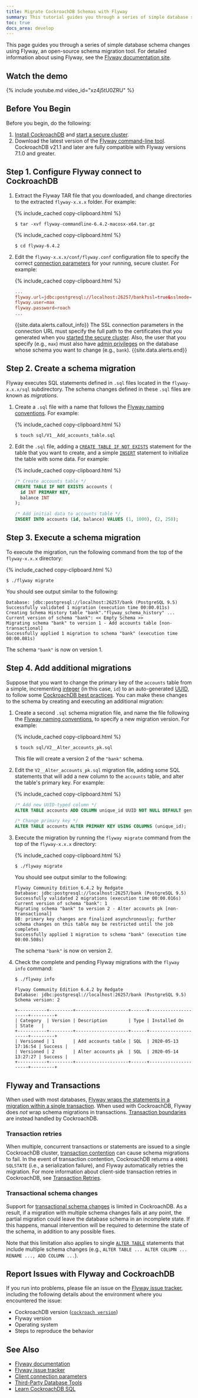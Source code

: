 ```yaml
---
title: Migrate CockroachDB Schemas with Flyway
summary: This tutorial guides you through a series of simple database schema changes using Flyway, an open-source schema migration tool.
toc: true
docs_area: develop
---
```


This page guides you through a series of simple database schema changes using Flyway, an open-source schema migration tool. For detailed information about using Flyway, see the [Flyway documentation site](https://flywaydb.org/documentation/).

## Watch the demo

{% include youtube.md video_id="xz4j5tU0ZRU" %}

## Before You Begin

Before you begin, do the following:

1. [Install CockroachDB](install-cockroachdb.html) and [start a secure cluster](secure-a-cluster.html).
1. Download the latest version of the [Flyway command-line tool](https://flywaydb.org/documentation/commandline/#download-and-installation). CockroachDB v21.1 and later are fully compatible with Flyway versions 7.1.0 and greater.

## Step 1. Configure Flyway connect to CockroachDB

1. Extract the Flyway TAR file that you downloaded, and change directories to the extracted `flyway-x.x.x` folder. For example:

    {% include_cached copy-clipboard.html %}
    ~~~ shell
    $ tar -xvf flyway-commandline-6.4.2-macosx-x64.tar.gz
    ~~~

    {% include_cached copy-clipboard.html %}
    ~~~ shell
    $ cd flyway-6.4.2
    ~~~

1. Edit the `flyway-x.x.x/conf/flyway.conf` configuration file to specify the correct [connection parameters](connection-parameters.html) for your running, secure cluster. For example:

    {% include_cached copy-clipboard.html %}
    ~~~ conf
    ...
    flyway.url=jdbc:postgresql://localhost:26257/bank?ssl=true&sslmode=require&sslrootcert=certs/ca.crt&sslkey=certs/client.max.key&sslcert=certs/client.max.crt
    flyway.user=max
    flyway.password=roach
    ...
    ~~~

    {{site.data.alerts.callout_info}}
    The SSL connection parameters in the connection URL must specify the full path to the certificates that you generated when you [started the secure cluster](secure-a-cluster.html). Also, the user that you specify (e.g., `max`) must also have [admin privileges](grant.html) on the database whose schema you want to change (e.g., `bank`).
    {{site.data.alerts.end}}

## Step 2. Create a schema migration

Flyway executes SQL statements defined in `.sql` files located in the `flyway-x.x.x/sql` subdirectory. The schema changes defined in these `.sql` files are known as *migrations*.

1. Create a `.sql` file with a name that follows the [Flyway naming conventions](https://flywaydb.org/documentation/migrations#naming). For example:

    {% include_cached copy-clipboard.html %}
    ~~~ shell
    $ touch sql/V1__Add_accounts_table.sql
    ~~~

1. Edit the `.sql` file, adding a [`CREATE TABLE IF NOT EXISTS`](create-table.html) statement for the table that you want to create, and a simple [`INSERT`](insert.html) statement to initialize the table with some data. For example:

    {% include_cached copy-clipboard.html %}
    ~~~ sql
    /* Create accounts table */
    CREATE TABLE IF NOT EXISTS accounts (
      id INT PRIMARY KEY,
      balance INT
    );

    /* Add initial data to accounts table */
    INSERT INTO accounts (id, balance) VALUES (1, 1000), (2, 250);
    ~~~

## Step 3. Execute a schema migration

To execute the migration, run the following command from the top of the `flyway-x.x.x` directory:

{% include_cached copy-clipboard.html %}
~~~ shell
$ ./flyway migrate
~~~

You should see output similar to the following:

~~~
Database: jdbc:postgresql://localhost:26257/bank (PostgreSQL 9.5)
Successfully validated 1 migration (execution time 00:00.011s)
Creating Schema History table "bank"."flyway_schema_history" ...
Current version of schema "bank": << Empty Schema >>
Migrating schema "bank" to version 1 - Add accounts table [non-transactional]
Successfully applied 1 migration to schema "bank" (execution time 00:00.081s)
~~~

The schema `"bank"` is now on version 1.

## Step 4. Add additional migrations

Suppose that you want to change the primary key of the `accounts` table from a simple, incrementing [integer](int.html) (in this case, `id`) to an auto-generated [UUID](uuid.html), to follow some [CockroachDB best practices](performance-best-practices-overview.html#unique-id-best-practices). You can make these changes to the schema by creating and executing an additional migration:

1. Create a second `.sql` schema migration file, and name the file following the [Flyway naming conventions](https://flywaydb.org/documentation/migrations#naming), to specify a new migration version. For example:

    {% include_cached copy-clipboard.html %}
    ~~~ shell
    $ touch sql/V2__Alter_accounts_pk.sql
    ~~~

    This file will create a version 2 of the `"bank"` schema.

1. Edit the `V2__Alter_accounts_pk.sql` migration file, adding some SQL statements that will add a new column to the `accounts` table, and alter the table's primary key. For example:

    {% include_cached copy-clipboard.html %}
    ~~~ sql
    /* Add new UUID-typed column */
    ALTER TABLE accounts ADD COLUMN unique_id UUID NOT NULL DEFAULT gen_random_uuid();

    /* Change primary key */
    ALTER TABLE accounts ALTER PRIMARY KEY USING COLUMNS (unique_id);
    ~~~

1. Execute the migration by running the `flyway migrate` command from the top of the `flyway-x.x.x` directory:

    {% include_cached copy-clipboard.html %}
    ~~~ shell
    $ ./flyway migrate
    ~~~

    You should see output similar to the following:

    ~~~
    Flyway Community Edition 6.4.2 by Redgate
    Database: jdbc:postgresql://localhost:26257/bank (PostgreSQL 9.5)
    Successfully validated 2 migrations (execution time 00:00.016s)
    Current version of schema "bank": 1
    Migrating schema "bank" to version 2 - Alter accounts pk [non-transactional]
    DB: primary key changes are finalized asynchronously; further schema changes on this table may be restricted until the job completes
    Successfully applied 1 migration to schema "bank" (execution time 00:00.508s)
    ~~~

    The schema `"bank"` is now on version 2.

1. Check the complete and pending Flyway migrations with the `flyway info` command:

    ~~~ shell
    $ ./flyway info
    ~~~

    ~~~
    Flyway Community Edition 6.4.2 by Redgate
    Database: jdbc:postgresql://localhost:26257/bank (PostgreSQL 9.5)
    Schema version: 2

    +-----------+---------+--------------------+------+---------------------+---------+
    | Category  | Version | Description        | Type | Installed On        | State   |
    +-----------+---------+--------------------+------+---------------------+---------+
    | Versioned | 1       | Add accounts table | SQL  | 2020-05-13 17:16:54 | Success |
    | Versioned | 2       | Alter accounts pk  | SQL  | 2020-05-14 13:27:27 | Success |
    +-----------+---------+--------------------+------+---------------------+---------+
    ~~~

## Flyway and Transactions

When used with most databases, [Flyway wraps the statements in a migration within a single transaction](https://flywaydb.org/documentation/migrations#transactions). When used with CockroachDB, Flyway does *not* wrap schema migrations in transactions. [Transaction boundaries](transactions.html) are instead handled by CockroachDB.

### Transaction retries

When multiple, concurrent transactions or statements are issued to a single CockroachDB cluster, [transaction contention](performance-best-practices-overview.html#transaction-contention) can cause schema migrations to fail. In the event of transaction contention, CockroachDB returns a `40001 SQLSTATE` (i.e., a serialization failure), and Flyway automatically retries the migration. For more information about client-side transaction retries in CockroachDB, see [Transaction Retries](transactions.html#transaction-retries).

### Transactional schema changes

Support for [transactional schema changes](online-schema-changes.html) is limited in CockroachDB. As a result, if a migration with multiple schema changes fails at any point, the partial migration could leave the database schema in an incomplete state. If this happens, manual intervention will be required to determine the state of the schema, in addition to any possible fixes.

Note that this limitation also applies to single [`ALTER TABLE`](alter-table.html) statements that include multiple schema changes (e.g., `ALTER TABLE ... ALTER COLUMN ... RENAME ..., ADD COLUMN ...`).

## Report Issues with Flyway and CockroachDB

If you run into problems, please file an issue on the [Flyway issue tracker](https://github.com/flyway/flyway/issues), including the following details about the environment where you encountered the issue:

- CockroachDB version ([`cockroach version`](cockroach-version.html))
- Flyway version
- Operating system
- Steps to reproduce the behavior

## See Also

+ [Flyway documentation](https://flywaydb.org/documentation/)
+ [Flyway issue tracker](https://github.com/flyway/flyway/issues)
+ [Client connection parameters](connection-parameters.html)
+ [Third-Party Database Tools](third-party-database-tools.html)
+ [Learn CockroachDB SQL](learn-cockroachdb-sql.html)
